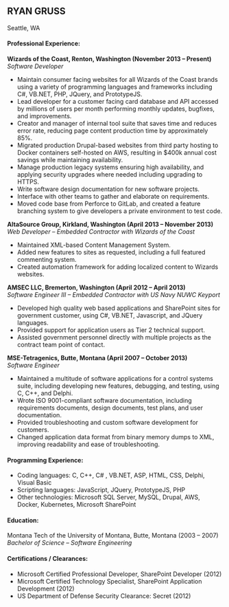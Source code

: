 RYAN GRUSS
----------
Seattle, WA

#### Professional Experience:  
**Wizards of the Coast, Renton, Washington (November 2013 – Present)**  
*Software Developer*  
  - Maintain consumer facing websites for all Wizards of the Coast brands using a variety of programming languages and frameworks including C#, VB.NET, PHP, JQuery, and PrototypeJS.
  - Lead developer for a customer facing card database and API accessed by millions of users per month performing monthly updates, bugfixes, and improvements. 
  - Creator and manager of internal tool suite that saves time and reduces error rate, reducing page content production time by approximately 85%.
  - Migrated production Drupal-based websites from third party hosting to Docker containers self-hosted on AWS, resulting in $400k annual cost savings while maintaining availability.
  - Manage production legacy systems ensuring high availability, and applying security upgrades where needed including upgrading to HTTPS.  
  - Write software design documentation for new software projects. 
  - Interface with other teams to gather and elaborate on requirements.  
  - Moved code base from Perforce to GitLab, and created a feature branching system to give developers a private environment to test code.

**AltaSource Group, Kirkland, Washington (April 2013 – November 2013)**  
*Web Developer – Embedded Contractor with Wizards of the Coast*  
  - Maintained XML-based Content Management System. 
  - Added new features to sites as requested, including a full featured commenting system. 
  - Created automation framework for adding localized content to Wizards websites.  

**AMSEC LLC, Bremerton, Washington (April 2012 – April 2013)**  
*Software Engineer III – Embedded Contractor with US Navy NUWC Keyport*
  - Developed high quality web based applications and SharePoint sites for government customer, using C#, VB.NET, Javascript, and JQuery languages. 
  - Provided support for application users as Tier 2 technical support. 
  - Assisted government personnel directly with multiple projects as the contract team point of contact.  

**MSE-Tetragenics, Butte, Montana (April 2007 – October 2013)**  
*Software Engineer*  
  - Maintained a multitude of software applications for a control systems suite, including developing new features, debugging, and testing, using C, C++, and Delphi. 
  - Wrote ISO 9001-compliant software documentation, including requirements documents, design documents, test plans, and user documentation. 
  - Provided troubleshooting and custom software development for customers.
  - Changed application data format from binary memory dumps to XML, improving readability and ease of troubleshooting.
#### Programming Experience:
- Coding languages: C, C++, C# , VB.NET, ASP, HTML, CSS, Delphi, Visual Basic
- Scripting languages: JavaScript, JQuery, PrototypeJS, PHP
- Other technologies: Microsoft SQL Server, MySQL, Drupal, AWS, Docker, Kubernetes, Microsoft SharePoint
#### Education:
Montana Tech of the University of Montana, Butte, Montana (2003 – 2007)   
*Bachelor of Science – Software Engineering*  
#### Certifications / Clearances:
- Microsoft Certified Professional Developer, SharePoint Developer (2012) 
- Microsoft Certified Technology Specialist, SharePoint Application Development (2012) 
- US Department of Defense Security Clearance: Secret (2012)
